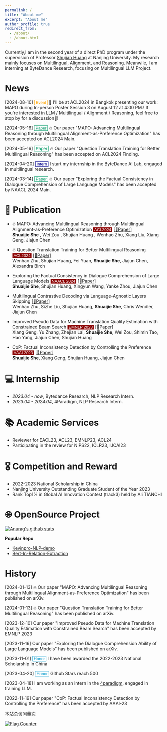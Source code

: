 ```yaml
---
permalink: /
title: "About me"
excerpt: "About me"
author_profile: true
redirect_from: 
  - /about/
  - /about.html
---
```


Currently,I am in the second year of a direct PhD program under the supervision of Professor [Shujian Huang](http://nlp.nju.edu.cn/huangsj) at Nanjing University. My research mainly focuses on Multilingual, Alignment, and Reasoning. Meanwile, I am interning at ByteDance Research, focusing on Multilingual LLM Project.

News
==========


\[2024-08-10\] <font style="border-color: #FFA500; border-style: solid; border-width: 0.5px;" color="#FFA500" face='Arial' size="2pt">&nbsp;Event&nbsp;</font> 🚀 I’ll be at ACL2024 in Bangkok presenting our work: MAPO during In-person Poster Session 3 on August 12 at 4:00 PM.! If you're interested in LLM / Multilingual / Alignment / Reasoning, feel free to stop by for a discussion🤝!

\[2024-05-16\] <font style="border-color: #009966; border-style: solid; border-width: 0.5px;" color="#009966" face='Arial' size="2pt">&nbsp;Paper&nbsp;</font> 🔥 Our paper "MAPO: Advancing Multilingual Reasoning through Multilingual Alignment-as-Preference Optimization" has been accepted on ACL2024 Main.  

\[2024-05-16\] <font style="border-color: #009966; border-style: solid; border-width: 0.5px;" color="#009966" face='Arial' size="pt">&nbsp;Paper&nbsp;</font> 🔥 Our paper "Question Translation Training for Better Multilingual Reasoning" has been accepted on ACL2024 Finding.  

\[2024-04-20\] <font style="border-color: #00008B; border-style: solid; border-width: 0.5px;" color="#00008B" face='Arial' size="2pt">&nbsp;Intern&nbsp;</font> I start my internship in the ByteDance AI Lab, engaged in multilingual research.

\[2024-03-14\] <font style="border-color: #009966; border-style: solid; border-width: 0.5px;" color="#009966" face='Arial' size="2pt">&nbsp;Paper&nbsp;</font> 🔥 Our paper "Exploring the Factual Consistency in Dialogue Comprehension of Large Language Models" has been accepted by NAACL 2024 Main.  

# 📰 Publication
- 🔥 MAPO: Advancing Multilingual Reasoning through Multilingual
Alignment-as-Preference Optimization  <font style="background: #8c0000" color="white" face='Arial' size="2pt">&nbsp;ACL2024&nbsp;</font>  [[📄Paper]](https://arxiv.org/abs/2401.06838)  
**Shuaijie She** , Wei Zou , Shujian Huang , Wenhao Zhu,
Xiang Liu, Xiang Geng, Jiajun Chen

- 🔥 Question Translation Training for Better Multilingual Reasoning  <font style="background: #8c0000" color="white" face='Arial' size="2pt">&nbsp;ACL2024&nbsp;</font> [[📄Paper]](https://arxiv.org/abs/2401.07817)  
Wenhao Zhu, Shujian Huang, Fei Yuan, **Shuaijie She**, Jiajun Chen, Alexandra Birch

- Exploring the Factual Consistency in Dialogue Comprehension of Large Language Models <font style="background: #8c0000" color="white" face='Arial' size="2pt">&nbsp;NAACL 2024&nbsp;</font> [[📄Paper]](https://arxiv.org/abs/2311.07194)  
**Shuaijie She**, Shujian Huang, Xingyun Wang, Yanke Zhou, Jiajun Chen  

- Multilingual Contrastive Decoding via Language-Agnostic Layers Skipping [[📄Paper]](https://arxiv.org/abs/2407.10795)   
Wenhao Zhu, Sizhe Liu, Shujian Huang, **Shuaijie She**, Chris Wendler, Jiajun Chen 

- Improved Pseudo Data for Machine Translation Quality Estimation with Constrained Beam Search <font style="background: #8c0000" color="white" face='Arial' size="2pt">&nbsp;EMNLP 2023&nbsp;</font> [[📄Paper]](https://aclanthology.org/2023.emnlp-main.764/)  
Xiang Geng, Yu Zhang, Zhejian Lai, **Shuaijie She**, Wei Zou, Shimin Tao, Hao Yang, Jiajun Chen, Shujian Huang  

- CoP: Factual Inconsistency Detection by Controlling the Preference <font style="background: #8c0000" color="white" face='Arial' size="2pt">&nbsp;AAAI 2023&nbsp;</font> [[📄Paper]](https://aclanthology.org/2023.ccl-2.3.pdf)   
**Shuaijie She**, Xiang Geng, Shujian Huang, Jiajun Chen  


# 💻 Internship
- *2023.04 - now*, Bytedance Research, NLP Research Intern.
- *2023.04 - 2024.04*, 4Paradigm, NLP Research Intern.

# 📚 Academic Services
- Reviewer for EACL23, ACL23, EMNLP23, ACL24
- Participating in the review for NIPS22, ICLR23, IJCAI23

# 🎖 Competition and Reward
- 2022-2023 National Scholarship in China
- Nanjing University Outstanding Graduate Student of the Year 2023
- Rank Top1% in Global AI Innovation Contest (track3) held by Ali TIANCHI

# 🌐 OpenSource Project
[![Anurag's github stats](https://github-readme-stats.vercel.app/api?username=Ricardokevins)](https://github.com/anuraghazra/github-readme-stats)

<!--- <a href="https://github.com/anuraghazra/github-readme-stats"><img align="right" src="https://github-readme-stats.vercel.app/api?theme=vue&include_all_commits=true&username=Ricardokevins&show_icons=true&hide_border=true"></a> --->

**Popular Repo**
- [Kevinpro-NLP-demo](https://github.com/Ricardokevins/Kevinpro-NLP-demo) 
- [Bert-In-Relation-Extraction](https://github.com/Ricardokevins/Bert-In-Relation-Extraction)

# History

\[2024-01-13\] 🔥 Our paper "MAPO: Advancing Multilingual Reasoning through Multilingual Alignment-as-Preference Optimization" has been published on arXiv.  

\[2024-01-13\] 🔥 Our paper "Question Translation Training for Better Multilingual Reasoning" has been published on arXiv.  

\[2023-12-10\] Our paper "Improved Pseudo Data for Machine Translation Quality Estimation with Constrained Beam Search" has been accepted by EMNLP 2023 

\[2023-11-16\] Our paper "Exploring the Dialogue Comprehension Ability of Large Language Models" has been published on arXiv.

\[2023-11-01\] <font style="border-color: #0099CC;border-style:solid;border-width:0.5px;" color="#0099CC" face='Arial' size="2pt">&nbsp;Honor&nbsp;</font> I have been awarded the 2022-2023 National Scholarship in China

\[2023-04-20\] <font style="border-color: #0099CC;border-style:solid;border-width:0.5px;" color="#0099CC" face='Arial' size="2pt">&nbsp;Honor&nbsp;</font> Github Stars reach 500

\[2023-04-18\] I am working as an intern in the [4paradigm](https://www.4paradigm.com/index.html), engaged in training LLM.

\[2022-11-19\] Our paper "CoP: Factual Inconsistency Detection by Controlling the Preference" has been accepted by AAAI-23 


<script async src="//busuanzi.ibruce.info/busuanzi/2.3/busuanzi.pure.mini.js"></script>
<span id="busuanzi_container_site_pv">本站总访问量<span id="busuanzi_value_site_pv"></span>次</span>

<a href="https://info.flagcounter.com/6u51"><img src="https://s11.flagcounter.com/count2/6u51/bg_FFFFFF/txt_000000/border_CCCCCC/columns_3/maxflags_3/viewers_0/labels_0/pageviews_1/flags_0/percent_0/" alt="Flag Counter" border="0"></a>